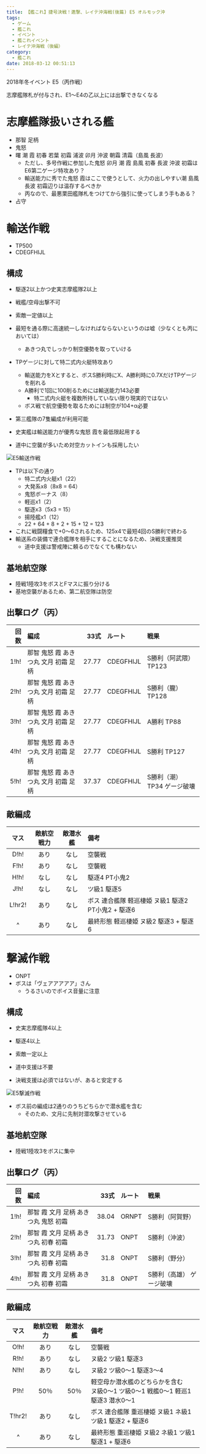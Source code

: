 ```yaml
---
title: 【艦これ】捷号決戦！邀撃、レイテ沖海戦(後篇) E5 オルモック沖
tags:
  - ゲーム
  - 艦これ
  - イベント
  - 艦これイベント
  - レイテ沖海戦（後編）
category:
  - 艦これ
date: 2018-03-12 00:51:13
---
```



2018年冬イベント E5（丙作戦）

<!-- more -->

志摩艦隊札が付与され、E1～E4の乙以上には出撃できなくなる

# 志摩艦隊扱いされる艦

* 那智 足柄
* 鬼怒
* 曙 潮 霞 初春 若葉 初霜 浦波 卯月 沖波 朝霜 清霜（島風 長波）
  * ただし、多号作戦に参加した鬼怒 卯月 潮 霞 島風 初春 長波 沖波 初霜はE6第二ゲージ特攻あり？
  * 輸送能力に秀でた鬼怒 霞はここで使うとして、火力の出しやすい潮 島風 長波 初霜辺りは温存するべきか
  * 丙なので、最悪栗田艦隊札をつけてから強引に使ってしまう手もある？
* 占守

# 輸送作戦

* TP500
* CDEGFHIJL

## 構成

* 駆逐2以上かつ史実志摩艦隊2以上
* 戦艦/空母出撃不可
* 索敵一定値以上

* 最短を通る際に高速統一しなければならないというのは嘘（少なくとも丙においては）
  * あきつ丸でしっかり制空優勢を取っていける

* TPゲージに対して特二式内火艇特攻あり
  * 輸送能力をXとすると、ボスS勝利時にX、A勝利時に0.7XだけTPゲージを削れる
  * A勝利で1回に100削るためには輸送能力143必要
    * 特二式内火艇を複数所持していない限り現実的ではない
  * ボス戦で航空優勢を取るためには制空が104+α必要

* 第三艦隊の7隻編成が利用可能
* 史実艦は輸送能力が優秀な鬼怒 霞を最低限起用する
* 道中に空襲が多いため対空カットインも採用したい

![E5輸送作戦](e5-transport.png "E5輸送作戦")

* TPは以下の通り
  * 特二式内火艇x1（22）
  * 大発系x8（8x8 = 64）
  * 鬼怒ボーナス（8）
  * 軽巡x1（2）
  * 駆逐x3（5x3 = 15）
  * 揚陸艦x1（12）
  * 22 + 64 + 8 + 2 + 15 + 12 = 123
* これに戦闘糧食で+0～6されるため、125x4で最短4回のS勝利で終わる
* 輸送系の装備で連合艦隊を相手にすることになるため、決戦支援推奨
  * 道中支援は警戒陣に頼るのでなくても構わない

## 基地航空隊

* 陸戦1陸攻3をボスとFマスに振り分ける
* 基地空襲があるため、第二航空隊は防空

## 出撃ログ（丙）

|回数|編成|33式|ルート|戦果|
|--:|:---|----:|:----|:---|
|1!h!|那智 鬼怒 霞 あきつ丸 文月 初霜 足柄|27.77|CDEGFHIJL|S勝利（阿武隈） TP123|
|2!h!|那智 鬼怒 霞 あきつ丸 文月 初霜 足柄|27.77|CDEGFHIJL|S勝利（朧） TP128|
|3!h!|那智 鬼怒 霞 あきつ丸 文月 初霜 足柄|27.77|CDEGFHIJL|A勝利 TP88|
|4!h!|那智 鬼怒 霞 あきつ丸 文月 初霜 足柄|27.77|CDEGFHIJL|S勝利 TP127|
|5!h!|那智 鬼怒 霞 あきつ丸 文月 初霜 足柄|37.37|CDEGFHIJL|S勝利（潮） TP34 ゲージ破壊|

<!--
|1!h!|那智 鬼怒 霞 あきつ丸 文月 初霜 足柄|27.77|CD||
-->

## 敵編成

|マス|敵航空戦力|敵潜水艦|備考|
|:-:|:-:|:-:|:-|
|D!h!|あり|なし|空襲戦|
|F!h!|あり|なし|空襲戦|
|H!h!|なし|なし|駆逐4 PT小鬼2|
|J!h!|なし|なし|ツ級1 駆逐5|
|L!hr2!|あり|なし|ボス 連合艦隊 軽巡棲姫 ヌ級1 駆逐2 PT小鬼2 + 駆逐6|
|^|あり|なし|最終形態 軽巡棲姫 ヌ級2 駆逐3 + 駆逐6|

# 撃滅作戦

* ONPT
* ボスは「ヴェアアアアア」さん
  * うるさいのでボイス音量に注意

## 構成

* 史実志摩艦隊4以上
* 駆逐4以上
* 索敵一定以上

* 道中支援は不要
* 決戦支援は必須ではないが、あると安定する

![E5撃滅作戦](e5-party.png "E5撃滅作戦")

* ボス前の編成は2通りのうちどちらかで潜水艦を含む
  * そのため、文月に先制対潜攻撃させている

## 基地航空隊

* 陸戦1陸攻3をボスに集中

## 出撃ログ（丙）

|回数|編成|33式|ルート|戦果|
|--:|:---|----:|:----|:---|
|1!h!|那智 霞 文月 足柄 あきつ丸 鬼怒 初霜|38.04|ORNPT|S勝利（阿賀野）|
|2!h!|那智 霞 文月 足柄 あきつ丸 初春 初霜|31.73|ONPT|S勝利（沖波）|
|3!h!|那智 霞 文月 足柄 あきつ丸 初春 初霜|31.8|ONPT|S勝利（野分）|
|4!h!|那智 霞 文月 足柄 あきつ丸 初春 初霜|31.8|ONPT|S勝利（高雄） ゲージ破壊|

<!--
|1!h!|那智 霞 文月 足柄 あきつ丸 初春 初霜|31.8|O||

-->

## 敵編成

|マス|敵航空戦力|敵潜水艦|備考|
|:-:|:-:|:-:|:-|
|O!h!|あり|なし|空襲戦|
|R!h!|あり|なし|ヌ級2 ツ級1 駆逐3|
|N!h!|あり|なし|ヌ級2 ツ級0～1 駆逐3～4|
|P!h!|50％|50％|軽空母か潜水艦のどちらかを含む<br>ヌ級0～1 ツ級0～1 戦艦0～1 軽巡1 駆逐3 潜水0～1|
|T!hr2!|あり|なし|ボス 連合艦隊 重巡棲姫 ヌ級1 ネ級1 ツ級1 駆逐2 + 駆逐6|
|^|あり|なし|最終形態 重巡棲姫 ヌ級2 ネ級1 ツ級1 駆逐1 + 駆逐6|
